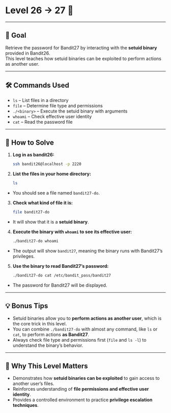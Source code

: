 # Level 26 → 27 🔐

---

## 🎯 Goal  

Retrieve the password for Bandit27 by interacting with the **setuid binary** provided in Bandit26.  
This level teaches how setuid binaries can be exploited to perform actions as another user.  

---

## 🛠 Commands Used  

- `ls` – List files in a directory  
- `file` – Determine file type and permissions  
- `./<binary>` – Execute the setuid binary with arguments  
- `whoami` – Check effective user identity  
- `cat` – Read the password file  

---

## 🚀 How to Solve  

1. **Log in as bandit26:** 
    ```bash
    ssh bandit26@localhost -p 2220
    ```

2. **List the files in your home directory:**  
    ```bash
    ls
    ```
  - You should see a file named `bandit27-do`.  

3. **Check what kind of file it is:**  
    ```bash
    file bandit27-do
    ```
  - It will show that it is a **setuid binary**.  

4. **Execute the binary with `whoami` to see its effective user:** 
    ```bash
    ./bandit27-do whoami
    ```
  - The output will show `bandit27`, meaning the binary runs with Bandit27’s privileges.  

5. **Use the binary to read Bandit27’s password:**  
    ```bash
    ./bandit27-do cat /etc/bandit_pass/bandit27
    ```
  - The password for Bandit27 will be displayed.  

---

## 💡 Bonus Tips  

- Setuid binaries allow you to **perform actions as another user**, which is the core trick in this level.  
- You can combine `./bandit27-do` with almost any command, like `ls` or `cat`, to perform actions **as Bandit27**.  
- Always check file type and permissions first (`file` and `ls -l`) to understand the binary’s behavior.  

---

## 🧠 Why This Level Matters  

- Demonstrates how **setuid binaries can be exploited** to gain access to another user’s files.  
- Reinforces understanding of **file permissions and effective user identity**.  
- Provides a controlled environment to practice **privilege escalation techniques**.  
